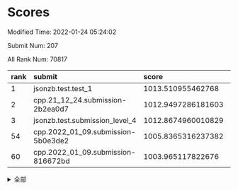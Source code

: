 # Scores

Modified Time: 2022-01-24 05:24:02

Submit Num: 207

All Rank Num: 70817

| rank |               submit               |       score        |       sigma        | pk_num |
| :--- | :--------------------------------- | :----------------- | :----------------- | :----- |
| 1    | jsonzb.test.test_1                 | 1013.510955462768  | 0.8214503981977476 | 1370   |
| 2    | cpp.21_12_24.submission-2b2ea0d7   | 1012.9497286181603 | 0.818409980412252  | 1367   |
| 3    | jsonzb.test.submission_level_4     | 1012.8674960010829 | 0.8188719896737403 | 1365   |
| 54   | cpp.2022_01_09.submission-5b0e3de2 | 1005.8365316237382 | 0.7299186136144203 | 1368   |
| 60   | cpp.2022_01_09.submission-816672bd | 1003.965117822676  | 0.7020322190799245 | 1372   |


<details>
<summary>全部</summary>

| rank |                 submit                 |       score        |       sigma        | pk_num |
| :--- | :------------------------------------- | :----------------- | :----------------- | :----- |
| 1    | jsonzb.test.test_1                     | 1013.510955462768  | 0.8214503981977476 | 1370   |
| 2    | cpp.21_12_24.submission-2b2ea0d7       | 1012.9497286181603 | 0.818409980412252  | 1367   |
| 3    | jsonzb.test.submission_level_4         | 1012.8674960010829 | 0.8188719896737403 | 1365   |
| 4    | gobigger.level_3.submission_level_3_38 | 1011.6043655556869 | 0.7919466170567031 | 1370   |
| 5    | gobigger.level_3.submission_level_3_26 | 1011.2426742388842 | 0.7681832317837749 | 1370   |
| 6    | gobigger.level_3.submission_level_3_45 | 1011.1418865430411 | 0.7933045708375743 | 1365   |
| 7    | gobigger.level_3.submission_level_3_25 | 1011.06428521272   | 0.7710746158365396 | 1370   |
| 8    | gobigger.level_3.submission_level_3_31 | 1011.057879631671  | 0.7598464094691071 | 1359   |
| 9    | gobigger.level_3.submission_level_3_16 | 1011.0430717183373 | 0.7775401884009882 | 1371   |
| 10   | gobigger.level_3.submission_level_3_6  | 1010.9668550697588 | 0.7817921495146378 | 1372   |
| 11   | gobigger.level_3.submission_level_3_32 | 1010.9496907333853 | 0.7685097490196122 | 1367   |
| 12   | gobigger.level_3.submission_level_3_41 | 1010.9061841968339 | 0.779483175044047  | 1369   |
| 13   | gobigger.level_3.submission_level_3_42 | 1010.7995150935676 | 0.757210644404658  | 1372   |
| 14   | gobigger.level_3.submission_level_3_1  | 1010.686838849471  | 0.7730592690194705 | 1366   |
| 15   | gobigger.level_3.submission_level_3_37 | 1010.6316432735953 | 0.7814729849481534 | 1371   |
| 16   | gobigger.level_3.submission_level_3_10 | 1010.5464933829506 | 0.75940822787996   | 1369   |
| 17   | gobigger.level_3.submission_level_3_4  | 1010.5453077367865 | 0.8025254047737801 | 1368   |
| 18   | gobigger.level_3.submission_level_3_15 | 1010.5059303267913 | 0.7760980711280979 | 1368   |
| 19   | gobigger.level_3.submission_level_3_2  | 1010.5050147133535 | 0.7591194112811426 | 1363   |
| 20   | gobigger.level_3.submission_level_3_3  | 1010.4859746490232 | 0.7593887509088171 | 1369   |
| 21   | gobigger.level_3.submission_level_3_21 | 1010.4797383263154 | 0.7660140173630241 | 1365   |
| 22   | gobigger.level_3.submission_level_3_48 | 1010.4655984275964 | 0.7676561815181747 | 1370   |
| 23   | gobigger.level_3.submission_level_3_40 | 1010.4120278826115 | 0.7575664007458259 | 1371   |
| 24   | gobigger.level_3.submission_level_3_30 | 1010.4067799026346 | 0.7589632185635197 | 1368   |
| 25   | gobigger.level_3.submission_level_3_46 | 1010.2700866151059 | 0.7583233027224615 | 1369   |
| 26   | gobigger.level_3.submission_level_3_27 | 1010.2211471446454 | 0.7720937194796721 | 1368   |
| 27   | gobigger.level_3.submission_level_3_29 | 1010.1938810868569 | 0.7505539719003365 | 1370   |
| 28   | gobigger.level_3.submission_level_3_28 | 1010.111068661838  | 0.7605925432175468 | 1373   |
| 29   | gobigger.level_3.submission_level_3_13 | 1010.0935435111317 | 0.7423870747320374 | 1371   |
| 30   | gobigger.level_3.submission_level_3_17 | 1009.9634450440228 | 0.7581449493974372 | 1369   |
| 31   | gobigger.level_3.submission_level_3_0  | 1009.9464951641252 | 0.7494832374567851 | 1367   |
| 32   | gobigger.level_3.submission_level_3_7  | 1009.8127223521583 | 0.7752078962243776 | 1367   |
| 33   | gobigger.level_3.submission_level_3_24 | 1009.7583271311746 | 0.7587937667981801 | 1368   |
| 34   | gobigger.level_3.submission_level_3_8  | 1009.5712068204238 | 0.7518906524665854 | 1362   |
| 35   | gobigger.level_3.submission_level_3_36 | 1009.5611880761088 | 0.7595486601258064 | 1373   |
| 36   | gobigger.level_3.submission_level_3_44 | 1009.5496389433862 | 0.7575303852500019 | 1367   |
| 37   | gobigger.level_3.submission_level_3_14 | 1009.5288447606011 | 0.7510332098751241 | 1371   |
| 38   | gobigger.level_3.submission_level_3_20 | 1009.5021833760812 | 0.7769424350204576 | 1361   |
| 39   | gobigger.level_3.submission_level_3_19 | 1009.4679289398304 | 0.7555217445615864 | 1369   |
| 40   | gobigger.level_3.submission_level_3_39 | 1009.4547381638508 | 0.7567835688894037 | 1371   |
| 41   | gobigger.level_3.submission_level_3_49 | 1009.440415711904  | 0.7856956004916116 | 1363   |
| 42   | gobigger.level_3.submission_level_3_11 | 1009.2923438968936 | 0.7472717389150075 | 1369   |
| 43   | gobigger.level_3.submission_level_3_22 | 1009.2108474891634 | 0.7832260957086847 | 1372   |
| 44   | gobigger.level_3.submission_level_3_23 | 1009.1479025046322 | 0.7591350491687804 | 1368   |
| 45   | gobigger.level_3.submission_level_3_47 | 1009.0834868450844 | 0.742465943460649  | 1370   |
| 46   | gobigger.level_3.submission_level_3_33 | 1008.9692704359243 | 0.7553175718233754 | 1373   |
| 47   | gobigger.level_3.submission_level_3_5  | 1008.928311542028  | 0.7523927812827267 | 1363   |
| 48   | gobigger.level_3.submission_level_3_12 | 1008.783254658952  | 0.7482179179361176 | 1369   |
| 49   | gobigger.level_3.submission_level_3_34 | 1008.5799988553622 | 0.7516652135783317 | 1368   |
| 50   | gobigger.level_3.submission_level_3_9  | 1008.5646777511536 | 0.7340353521682703 | 1372   |
| 51   | gobigger.level_3.submission_level_3_43 | 1008.2830226809662 | 0.7496390840100529 | 1371   |
| 52   | gobigger.level_3.submission_level_3_35 | 1008.2581025843497 | 0.7571653940001466 | 1373   |
| 53   | gobigger.level_3.submission_level_3_18 | 1008.2247234265624 | 0.7307993257994776 | 1367   |
| 54   | cpp.2022_01_09.submission-5b0e3de2     | 1005.8365316237382 | 0.7299186136144203 | 1368   |
| 55   | gobigger.level_1.submission_level_1_35 | 1004.7666626910082 | 0.7224672846565596 | 1365   |
| 56   | gobigger.level_1.submission_level_1_49 | 1004.5919612756559 | 0.7309568429082172 | 1369   |
| 57   | gobigger.level_1.submission_level_1_1  | 1004.4382202485707 | 0.720025960035698  | 1363   |
| 58   | gobigger.level_1.submission_level_1_11 | 1004.30677205532   | 0.7181546256524124 | 1374   |
| 59   | gobigger.level_1.submission_level_1_5  | 1004.1830609137683 | 0.723873302285826  | 1366   |
| 60   | cpp.2022_01_09.submission-816672bd     | 1003.965117822676  | 0.7020322190799245 | 1372   |
| 61   | gobigger.level_1.submission_level_1_7  | 1003.9614820571911 | 0.7305199762483271 | 1366   |
| 62   | gobigger.level_1.submission_level_1_46 | 1003.9489902928357 | 0.7164509002795248 | 1363   |
| 63   | gobigger.level_1.submission_level_1_16 | 1003.9279232098561 | 0.721114588326989  | 1369   |
| 64   | gobigger.level_1.submission_level_1_24 | 1003.9269629272787 | 0.7136442909020337 | 1370   |
| 65   | gobigger.level_1.submission_level_1_3  | 1003.915272819076  | 0.7262724501115687 | 1369   |
| 66   | gobigger.level_1.submission_level_1_34 | 1003.849982708588  | 0.7328002952692516 | 1371   |
| 67   | gobigger.level_1.submission_level_1_17 | 1003.7827768763168 | 0.7117450696352168 | 1367   |
| 68   | gobigger.level_1.submission_level_1_44 | 1003.6796754564241 | 0.7300155210689525 | 1373   |
| 69   | gobigger.level_1.submission_level_1_41 | 1003.6431000485711 | 0.7137204533765591 | 1367   |
| 70   | gobigger.level_1.submission_level_1_21 | 1003.5451174964037 | 0.7111619084909102 | 1372   |
| 71   | gobigger.level_1.submission_level_1_27 | 1003.5431287621859 | 0.7228925919180884 | 1371   |
| 72   | gobigger.level_1.submission_level_1_2  | 1003.4456147036783 | 0.7096217416304248 | 1371   |
| 73   | gobigger.level_1.submission_level_1_32 | 1003.4036664897413 | 0.7194897454055279 | 1363   |
| 74   | gobigger.level_1.submission_level_1_40 | 1003.3905909845147 | 0.7303181753617178 | 1367   |
| 75   | gobigger.level_1.submission_level_1_20 | 1003.3452471203201 | 0.7114987126391552 | 1376   |
| 76   | gobigger.level_1.submission_level_1_33 | 1003.3386990550274 | 0.719399919707199  | 1370   |
| 77   | gobigger.level_1.submission_level_1_39 | 1003.2423693618827 | 0.7075105731665301 | 1371   |
| 78   | gobigger.level_1.submission_level_1_19 | 1003.2313291190526 | 0.715680623685975  | 1366   |
| 79   | gobigger.level_1.submission_level_1_23 | 1003.2298210977901 | 0.7106356171382501 | 1369   |
| 80   | gobigger.level_1.submission_level_1_38 | 1003.2071487481606 | 0.7123360260734065 | 1371   |
| 81   | gobigger.level_1.submission_level_1_28 | 1003.0545147121288 | 0.7207609697215748 | 1370   |
| 82   | gobigger.level_1.submission_level_1_13 | 1003.0506078467923 | 0.7104502817362566 | 1369   |
| 83   | gobigger.level_1.submission_level_1_30 | 1002.9398982107074 | 0.7219111081005437 | 1371   |
| 84   | gobigger.level_1.submission_level_1_6  | 1002.9370969260071 | 0.722672185768942  | 1368   |
| 85   | gobigger.level_1.submission_level_1_4  | 1002.9225114713431 | 0.7119561109240411 | 1374   |
| 86   | gobigger.level_1.submission_level_1_42 | 1002.8446288712256 | 0.7086753780565894 | 1371   |
| 87   | gobigger.level_1.submission_level_1_9  | 1002.833823443583  | 0.7131363682860135 | 1372   |
| 88   | gobigger.level_1.submission_level_1_0  | 1002.8273648717974 | 0.715897703453814  | 1369   |
| 89   | gobigger.level_1.submission_level_1_45 | 1002.8262479618027 | 0.715450977983199  | 1374   |
| 90   | gobigger.level_1.submission_level_1_22 | 1002.8142242544784 | 0.7012335982900284 | 1372   |
| 91   | gobigger.level_1.submission_level_1_31 | 1002.7559646032585 | 0.7061427327701368 | 1362   |
| 92   | gobigger.level_1.submission_level_1_26 | 1002.6930380598028 | 0.721820920680843  | 1371   |
| 93   | gobigger.level_1.submission_level_1_8  | 1002.6880165924166 | 0.6950795099750796 | 1363   |
| 94   | gobigger.level_1.submission_level_1_37 | 1002.6276689258624 | 0.7205802408334702 | 1369   |
| 95   | gobigger.level_1.submission_level_1_25 | 1002.6132196524924 | 0.7162423844514646 | 1367   |
| 96   | gobigger.level_1.submission_level_1_43 | 1002.5567170528848 | 0.7138558044753056 | 1371   |
| 97   | gobigger.level_1.submission_level_1_36 | 1002.3873567381005 | 0.714801991478931  | 1370   |
| 98   | gobigger.level_1.submission_level_1_15 | 1002.3736799968422 | 0.7099668276011014 | 1367   |
| 99   | gobigger.level_1.submission_level_1_29 | 1002.3552866949486 | 0.7188038480570123 | 1359   |
| 100  | gobigger.level_1.submission_level_1_18 | 1002.3068690998348 | 0.7083285404928746 | 1369   |
| 101  | gobigger.level_1.submission_level_1_48 | 1002.2343900912265 | 0.7044569391349833 | 1364   |
| 102  | gobigger.level_1.submission_level_1_10 | 1002.2315029902315 | 0.721560816520463  | 1365   |
| 103  | gobigger.level_1.submission_level_1_14 | 1002.1163685103566 | 0.7345803668484545 | 1364   |
| 104  | gobigger.level_1.submission_level_1_47 | 1002.0334141432079 | 0.7060999184992659 | 1368   |
| 105  | gobigger.level_1.submission_level_1_12 | 1001.5855454049282 | 0.7157082247455253 | 1367   |
| 106  | gobigger.random.submission_random_18   | 997.4466702762128  | 0.718804427721455  | 1368   |
| 107  | gobigger.random.submission_random_47   | 996.8513286711946  | 0.7120261696449831 | 1363   |
| 108  | gobigger.random.submission_random_5    | 996.7655010902852  | 0.7131488045105613 | 1366   |
| 109  | gobigger.random.submission_random_20   | 996.674799224542   | 0.7127692691709439 | 1362   |
| 110  | gobigger.random.submission_random_13   | 996.6593999655606  | 0.6989586473200419 | 1360   |
| 111  | gobigger.random.submission_random_14   | 996.4143488294437  | 0.7035491817976709 | 1368   |
| 112  | gobigger.random.submission_random_21   | 996.409825860436   | 0.7004527915221777 | 1370   |
| 113  | gobigger.random.submission_random_44   | 996.4002775492571  | 0.701675115269076  | 1369   |
| 114  | gobigger.random.submission_random_41   | 996.3898391181178  | 0.7113298500468436 | 1370   |
| 115  | gobigger.random.submission_random_25   | 996.3808285339029  | 0.7227617604206348 | 1366   |
| 116  | gobigger.random.submission_random_15   | 996.3699594018033  | 0.706839158559491  | 1366   |
| 117  | gobigger.random.submission_random_22   | 996.3392960739113  | 0.7163829655176817 | 1370   |
| 118  | gobigger.random.submission_random_42   | 996.2456231016504  | 0.7075597551725351 | 1365   |
| 119  | gobigger.random.submission_random_17   | 996.1975155279655  | 0.7183149238085945 | 1368   |
| 120  | gobigger.random.submission_random_24   | 996.1901847505183  | 0.7218543365570974 | 1372   |
| 121  | gobigger.random.submission_random_31   | 996.1478462092352  | 0.7092786216217429 | 1370   |
| 122  | gobigger.random.submission_random_27   | 996.112916981317   | 0.7197528424881178 | 1369   |
| 123  | gobigger.random.submission_random_26   | 996.109057277599   | 0.7093836266007677 | 1369   |
| 124  | gobigger.random.submission_random_37   | 996.077017104123   | 0.7033193035131204 | 1368   |
| 125  | gobigger.random.submission_random_48   | 996.0763867379553  | 0.718876061348832  | 1372   |
| 126  | gobigger.random.submission_random_16   | 996.0256512566415  | 0.7090457369116309 | 1368   |
| 127  | gobigger.random.submission_random_1    | 996.0045520328352  | 0.7078684454987517 | 1363   |
| 128  | gobigger.random.submission_random_28   | 995.9872659112021  | 0.7040401313199128 | 1366   |
| 129  | gobigger.random.submission_random_9    | 995.9617248050365  | 0.7130905430998682 | 1372   |
| 130  | gobigger.random.submission_random_43   | 995.9519746323837  | 0.7071937578980052 | 1370   |
| 131  | gobigger.random.submission_random_8    | 995.9490026022489  | 0.7101143131483941 | 1368   |
| 132  | gobigger.random.submission_random_0    | 995.8099040937834  | 0.7145284371978792 | 1367   |
| 133  | gobigger.random.submission_random_49   | 995.7395166054827  | 0.7233956991197011 | 1369   |
| 134  | gobigger.random.submission_random_29   | 995.6946095139775  | 0.7129723814398587 | 1374   |
| 135  | gobigger.random.submission_random_38   | 995.6744675938404  | 0.7309226888996745 | 1365   |
| 136  | gobigger.random.submission_random_32   | 995.6120315986802  | 0.7183231406543867 | 1364   |
| 137  | gobigger.random.submission_random_2    | 995.5636829103025  | 0.7034055490985021 | 1374   |
| 138  | gobigger.random.submission_random_45   | 995.5324833009579  | 0.7145973963542208 | 1370   |
| 139  | gobigger.random.submission_random_10   | 995.4799439950762  | 0.7023182242745285 | 1369   |
| 140  | gobigger.random.submission_random_36   | 995.4426619457142  | 0.7440666373813671 | 1368   |
| 141  | gobigger.random.submission_random_7    | 995.3803920671464  | 0.7232548407347946 | 1368   |
| 142  | gobigger.random.submission_random_4    | 995.3771625324654  | 0.7013668876549782 | 1370   |
| 143  | gobigger.random.submission_random_46   | 995.2796686491837  | 0.7225210401545922 | 1371   |
| 144  | gobigger.random.submission_random_6    | 995.2523685328437  | 0.7340463757550814 | 1361   |
| 145  | gobigger.random.submission_random_23   | 995.2183508237603  | 0.7062260646351168 | 1362   |
| 146  | gobigger.random.submission_random_34   | 995.2002278878126  | 0.7091215407102749 | 1371   |
| 147  | gobigger.random.submission_random_39   | 995.182989501648   | 0.7116864399308168 | 1372   |
| 148  | gobigger.random.submission_random_30   | 995.0154308352572  | 0.7109985231951449 | 1369   |
| 149  | gobigger.random.submission_random_40   | 994.9865994514892  | 0.7208651179687698 | 1371   |
| 150  | gobigger.random.submission_random_33   | 994.8725097979221  | 0.7196416470010892 | 1364   |
| 151  | gobigger.random.submission_random_3    | 994.6231078295349  | 0.7068819389244919 | 1372   |
| 152  | gobigger.random.submission_random_11   | 994.6185420436974  | 0.7090056222267176 | 1365   |
| 153  | gobigger.random.submission_random_35   | 994.2419906978168  | 0.7366036712092295 | 1374   |
| 154  | gobigger.random.submission_random_12   | 994.1124022621207  | 0.7200243585417692 | 1367   |
| 155  | gobigger.random.submission_random_19   | 994.092876281066   | 0.7194780133516601 | 1368   |
| 156  | gobigger.level_2.submission_level_2_48 | 993.9854536305955  | 0.7240315760302737 | 1370   |
| 157  | gobigger.level_2.submission_level_2_17 | 993.9360114508014  | 0.7420299893814647 | 1369   |
| 158  | gobigger.level_2.submission_level_2_25 | 993.9118594791277  | 0.7345099325078082 | 1374   |
| 159  | gobigger.level_2.submission_level_2_38 | 993.7384889207617  | 0.7432178371334501 | 1370   |
| 160  | gobigger.level_2.submission_level_2_16 | 993.641865302153   | 0.7309769543159083 | 1364   |
| 161  | gobigger.level_2.submission_level_2_19 | 993.6123900129513  | 0.7410986807580032 | 1372   |
| 162  | gobigger.level_2.submission_level_2_7  | 993.4919466213938  | 0.7422645643495889 | 1371   |
| 163  | gobigger.level_2.submission_level_2_45 | 993.2467186689926  | 0.7536429336179238 | 1369   |
| 164  | gobigger.level_2.submission_level_2_40 | 993.2424456450699  | 0.7287694046148893 | 1369   |
| 165  | gobigger.level_2.submission_level_2_15 | 993.1838760203601  | 0.7522508490047596 | 1367   |
| 166  | gobigger.level_2.submission_level_2_12 | 992.9747176092167  | 0.7400043165181397 | 1368   |
| 167  | gobigger.level_2.submission_level_2_5  | 992.6461293973574  | 0.7349019705653274 | 1368   |
| 168  | gobigger.level_2.submission_level_2_22 | 992.5251535022231  | 0.7263748725756041 | 1368   |
| 169  | gobigger.level_2.submission_level_2_21 | 992.4988135457069  | 0.7647708893650969 | 1371   |
| 170  | gobigger.level_2.submission_level_2_9  | 992.4802158134304  | 0.7537937423738419 | 1362   |
| 171  | gobigger.level_2.submission_level_2_47 | 992.4545805398232  | 0.7534831704263757 | 1368   |
| 172  | gobigger.level_2.submission_level_2_28 | 992.3509615591114  | 0.7493780018759705 | 1368   |
| 173  | gobigger.level_2.submission_level_2_18 | 992.3045135352556  | 0.7358248191289408 | 1363   |
| 174  | gobigger.level_2.submission_level_2_31 | 992.3023160791753  | 0.7296114184252495 | 1363   |
| 175  | gobigger.level_2.submission_level_2_3  | 992.295955275967   | 0.7514825229374452 | 1371   |
| 176  | gobigger.level_2.submission_level_2_1  | 992.2732558405897  | 0.7676347835962686 | 1367   |
| 177  | gobigger.level_2.submission_level_2_49 | 992.2548512200715  | 0.7508545186989085 | 1369   |
| 178  | gobigger.level_2.submission_level_2_4  | 992.2320313273134  | 0.7354367077464756 | 1368   |
| 179  | gobigger.level_2.submission_level_2_30 | 992.2283322545413  | 0.7413155505352886 | 1372   |
| 180  | gobigger.level_2.submission_level_2_35 | 992.2131017226505  | 0.7335926625088981 | 1364   |
| 181  | gobigger.level_2.submission_level_2_34 | 992.1926792212387  | 0.7359379327600689 | 1369   |
| 182  | gobigger.level_2.submission_level_2_46 | 992.1012919072471  | 0.7559262433422976 | 1366   |
| 183  | gobigger.level_2.submission_level_2_2  | 992.0757417510674  | 0.769888313571859  | 1368   |
| 184  | gobigger.level_2.submission_level_2_13 | 992.044390828536   | 0.7347425366033468 | 1369   |
| 185  | gobigger.level_2.submission_level_2_6  | 991.9848479505777  | 0.7482090370185548 | 1371   |
| 186  | gobigger.level_2.submission_level_2_8  | 991.9023694508436  | 0.7565011408061484 | 1367   |
| 187  | gobigger.level_2.submission_level_2_41 | 991.8739888339983  | 0.7286184361556177 | 1373   |
| 188  | gobigger.level_2.submission_level_2_14 | 991.8188047612804  | 0.756538518689585  | 1366   |
| 189  | gobigger.level_2.submission_level_2_36 | 991.8128554366072  | 0.7396681838154542 | 1371   |
| 190  | gobigger.level_2.submission_level_2_0  | 991.7084741181756  | 0.7555627783554406 | 1366   |
| 191  | gobigger.level_2.submission_level_2_44 | 991.6316664683744  | 0.7464953994059988 | 1372   |
| 192  | gobigger.level_2.submission_level_2_10 | 991.588759311422   | 0.7370433729878869 | 1372   |
| 193  | gobigger.level_2.submission_level_2_42 | 991.529388552485   | 0.7465555298447974 | 1370   |
| 194  | gobigger.level_2.submission_level_2_23 | 991.5202574954454  | 0.7712034365994009 | 1366   |
| 195  | gobigger.level_2.submission_level_2_24 | 991.4623271507601  | 0.764499008276311  | 1366   |
| 196  | gobigger.level_2.submission_level_2_29 | 991.3992627867937  | 0.7618907068438343 | 1369   |
| 197  | gobigger.level_2.submission_level_2_43 | 991.3847933805985  | 0.7572342168804379 | 1374   |
| 198  | gobigger.level_2.submission_level_2_27 | 991.2693914378073  | 0.7460889900550713 | 1365   |
| 199  | gobigger.level_2.submission_level_2_32 | 991.225223903282   | 0.7473890851716245 | 1369   |
| 200  | gobigger.level_2.submission_level_2_20 | 990.9396411768515  | 0.7477029411972118 | 1372   |
| 201  | gobigger.level_2.submission_level_2_26 | 990.8927864254839  | 0.7735682781229727 | 1370   |
| 202  | gobigger.level_2.submission_level_2_37 | 990.4698427354167  | 0.7667899271334339 | 1371   |
| 203  | gobigger.level_2.submission_level_2_39 | 990.2958937294565  | 0.76714563553152   | 1369   |
| 204  | gobigger.level_2.submission_level_2_33 | 989.9810625828062  | 0.7639042117331727 | 1371   |
| 205  | gobigger.level_2.submission_level_2_11 | 989.7379567697325  | 0.7783691179876163 | 1370   |
| 206  | gobigger.none.submission_none_1        | 977.8090563886972  | 1.3019550131548319 | 1367   |
| 207  | gobigger.none.submission_none_0        | 974.6996271999075  | 1.5552902013696526 | 1370   |

</details>